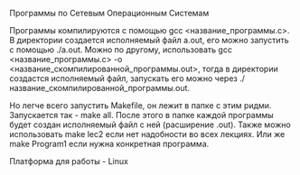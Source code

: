 Программы по Сетевым Операционным Системам

Программы компилируются с помощью gcc <название_программы.c>. В директории создается исполняемый файл a.out, его можно запустить с помощью ./a.out. Можно по другому, использовать gcc <название_программы.c> -o <название_скомпилированной_программы.out>, тогда в директории создастся исполняемый файл, запускать его можно через ./название_скомпилированной_программы.out.

Но легче всего запустить Makefile, он лежит в папке с этим ридми. Запускается так - make all. После этого в папке каждой программы будет создан исполняемый файл с ней (расширение .out). Также можно использовать make lec2 если нет надобности во всех лекциях. Или же make Program1 если нужна конкретная программа.

Платформа для работы - Linux
